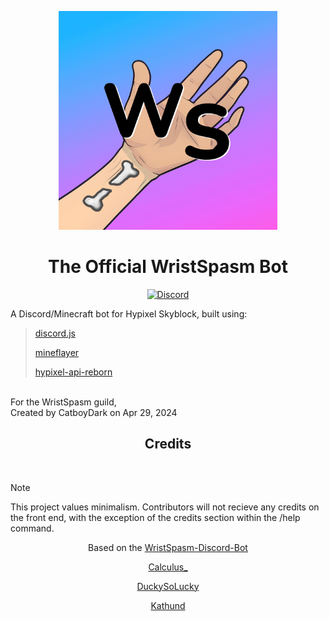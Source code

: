 <p align="center" width="100%">
    <img width="350" height="350" src="https://github.com/CatboyDark/WristSpasm-Reborn/blob/main/assets/wristspazm.png">
</p>

<h1 align="center">
    The Official WristSpasm Bot</h1>

<div align="center">
    
[![Discord](https://img.shields.io/badge/Discord-Join%20us!-5555ff?style=flat&logo=discord&link=https://discord.gg/DV4yR5p5KE)](https://discord.gg/DV4yR5p5KE)

</div>

A Discord/Minecraft bot for Hypixel Skyblock, built using: <br />
>
> [discord.js](https://github.com/discordjs/guide) <br />
>
> [mineflayer](https://github.com/PrismarineJS/mineflayer) <br />
>
> [hypixel-api-reborn](https://github.com/Hypixel-API-Reborn/hypixel-api-reborn) <br />
>
<br /> 
For the WristSpasm guild, <br /> 
Created by CatboyDark on Apr 29, 2024 <br /> 

<div align="center">
    
<h2>Credits</h2><br>

</div>

> [!NOTE]
> This project values minimalism. Contributors will not recieve any credits on the front end, with the exception of the credits section within the /help command.

<div align="center">
    
Based on the [WristSpasm-Discord-Bot](https://github.com/Wristspasm/Wristspasm-Discord-Bot)

[Calculus_](https://github.com/DrRed96)

[DuckySoLucky](https://github.com/DuckySoLucky)

[Kathund](https://github.com/Kathund)

</div>